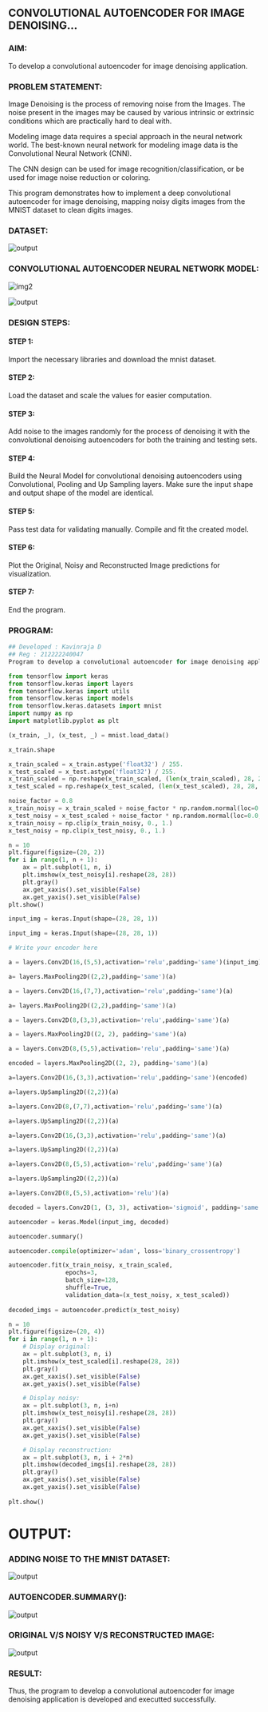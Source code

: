 ## CONVOLUTIONAL AUTOENCODER FOR IMAGE DENOISING...

### AIM:

To develop a convolutional autoencoder for image denoising application.

### PROBLEM STATEMENT:

Image Denoising is the process of removing noise from the Images. The noise present in the images may be caused by various intrinsic or extrinsic conditions which are practically hard to deal with. 

Modeling image data requires a special approach in the neural network world. The best-known neural network for modeling image data is the Convolutional Neural Network (CNN).

The CNN design can be used for image recognition/classification, or be used for image noise reduction or coloring. 

This program demonstrates how to implement a deep convolutional autoencoder for image denoising, mapping noisy digits images from the MNIST dataset to clean digits images.

### DATASET:

![output](./images/dataset.png)

### CONVOLUTIONAL AUTOENCODER NEURAL NETWORK MODEL:

![img2](https://user-images.githubusercontent.com/93427534/202607417-080ebc32-7682-4ca9-a675-86ab54b3aca6.png)

![output](./images/model.png)

### DESIGN STEPS:

#### STEP 1:

Import the necessary libraries and download the mnist dataset.

#### STEP 2:

Load the dataset and scale the values for easier computation.

#### STEP 3:

Add noise to the images randomly for the process of denoising it with the convolutional denoising autoencoders for both the training and testing sets.

#### STEP 4:

Build the Neural Model for convolutional denoising autoencoders using Convolutional, Pooling and Up Sampling layers. Make sure the input shape and output shape of the model are identical.

#### STEP 5:

Pass test data for validating manually. Compile and fit the created model.

#### STEP 6:

Plot the Original, Noisy and Reconstructed Image predictions for visualization.

#### STEP 7:

End the program.

### PROGRAM:

```python
## Developed : Kavinraja D
## Reg : 212222240047
Program to develop a convolutional autoencoder for image denoising application.

from tensorflow import keras
from tensorflow.keras import layers
from tensorflow.keras import utils
from tensorflow.keras import models
from tensorflow.keras.datasets import mnist
import numpy as np
import matplotlib.pyplot as plt

(x_train, _), (x_test, _) = mnist.load_data()

x_train.shape

x_train_scaled = x_train.astype('float32') / 255.
x_test_scaled = x_test.astype('float32') / 255.
x_train_scaled = np.reshape(x_train_scaled, (len(x_train_scaled), 28, 28, 1))
x_test_scaled = np.reshape(x_test_scaled, (len(x_test_scaled), 28, 28, 1))

noise_factor = 0.8
x_train_noisy = x_train_scaled + noise_factor * np.random.normal(loc=0.0, scale=1.0, size=x_train_scaled.shape) 
x_test_noisy = x_test_scaled + noise_factor * np.random.normal(loc=0.0, scale=1.0, size=x_test_scaled.shape) 
x_train_noisy = np.clip(x_train_noisy, 0., 1.)
x_test_noisy = np.clip(x_test_noisy, 0., 1.)

n = 10
plt.figure(figsize=(20, 2))
for i in range(1, n + 1):
    ax = plt.subplot(1, n, i)
    plt.imshow(x_test_noisy[i].reshape(28, 28))
    plt.gray()
    ax.get_xaxis().set_visible(False)
    ax.get_yaxis().set_visible(False)
plt.show()

input_img = keras.Input(shape=(28, 28, 1))

input_img = keras.Input(shape=(28, 28, 1))

# Write your encoder here

a = layers.Conv2D(16,(5,5),activation='relu',padding='same')(input_img)

a= layers.MaxPooling2D((2,2),padding='same')(a)

a = layers.Conv2D(16,(7,7),activation='relu',padding='same')(a)

a= layers.MaxPooling2D((2,2),padding='same')(a)

a = layers.Conv2D(8,(3,3),activation='relu',padding='same')(a)

a = layers.MaxPooling2D((2, 2), padding='same')(a)

a = layers.Conv2D(8,(5,5),activation='relu',padding='same')(a)

encoded = layers.MaxPooling2D((2, 2), padding='same')(a)

a=layers.Conv2D(16,(3,3),activation='relu',padding='same')(encoded)

a=layers.UpSampling2D((2,2))(a)

a=layers.Conv2D(8,(7,7),activation='relu',padding='same')(a)

a=layers.UpSampling2D((2,2))(a)

a=layers.Conv2D(16,(3,3),activation='relu',padding='same')(a)

a=layers.UpSampling2D((2,2))(a)

a=layers.Conv2D(8,(5,5),activation='relu',padding='same')(a)

a=layers.UpSampling2D((2,2))(a)

a=layers.Conv2D(8,(5,5),activation='relu')(a)

decoded = layers.Conv2D(1, (3, 3), activation='sigmoid', padding='same')(a)

autoencoder = keras.Model(input_img, decoded)

autoencoder.summary()

autoencoder.compile(optimizer='adam', loss='binary_crossentropy')

autoencoder.fit(x_train_noisy, x_train_scaled,
                epochs=3,
                batch_size=128,
                shuffle=True,
                validation_data=(x_test_noisy, x_test_scaled))
                
decoded_imgs = autoencoder.predict(x_test_noisy)

n = 10
plt.figure(figsize=(20, 4))
for i in range(1, n + 1):
    # Display original:
    ax = plt.subplot(3, n, i)
    plt.imshow(x_test_scaled[i].reshape(28, 28))
    plt.gray()
    ax.get_xaxis().set_visible(False)
    ax.get_yaxis().set_visible(False)

    # Display noisy:
    ax = plt.subplot(3, n, i+n)
    plt.imshow(x_test_noisy[i].reshape(28, 28))
    plt.gray()
    ax.get_xaxis().set_visible(False)
    ax.get_yaxis().set_visible(False)    

    # Display reconstruction:
    ax = plt.subplot(3, n, i + 2*n)
    plt.imshow(decoded_imgs[i].reshape(28, 28))
    plt.gray()
    ax.get_xaxis().set_visible(False)
    ax.get_yaxis().set_visible(False)
    
plt.show()

```

# OUTPUT:

### ADDING NOISE TO THE MNIST DATASET:
![output](./images/noise_output.png)


### AUTOENCODER.SUMMARY():

![output](./images/summary.png)

### ORIGINAL V/S NOISY V/S RECONSTRUCTED IMAGE:

![output](./images/output.png)



### RESULT:

Thus, the program to develop a convolutional autoencoder for image denoising application is developed and executted successfully.
